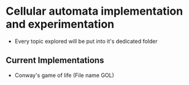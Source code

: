 # Cellular automata implementation and experimentation
- Every topic explored will be put into it's dedicated folder
## Current Implementations
- Conway's game of life (File name GOL)
